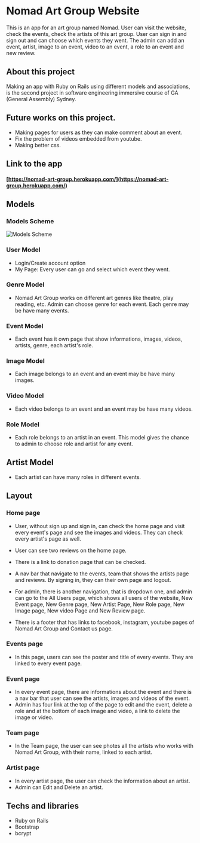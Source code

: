 # Nomad Art Group Website

This is an app for an art group named Nomad. User can visit the website, check the events,
check the artists of this art group. User can sign in and sign out and can choose which
events they went. The admin can add an event, artist, image to an event, video to
an event, a role to an event and new review.

## About this project
Making an app with Ruby on Rails using different models and associations, is the second project
in software engineering immersive course of GA (General Assembly) Sydney.

## Future works on this project.
* Making pages for users as they can make comment about an event.
* Fix the problem of videos embedded from youtube.
* Making better css.

## Link to the app

#### [https://nomad-art-group.herokuapp.com/](https://nomad-art-group.herokuapp.com/)

## Models

### Models Scheme
![Models Scheme](/assets/images/Models-Scheme.png)

### User Model
* Login/Create account option
* My Page: Every user can go and select which event they went.

### Genre Model
* Nomad Art Group works on different art genres like theatre, play reading, etc.
Admin can choose genre for each event. Each genre may be have many events.

### Event Model
* Each event has it own page that show informations, images, videos, artists, genre,
each artist's role.

### Image Model
* Each image belongs to an event and an event may be have many images.

### Video Model
* Each video belongs to an event and an event may be have many videos.

### Role Model
* Each role belongs to an artist in an event. This model gives the chance to admin
to choose role and artist for any event.

## Artist Model
* Each artist can have many roles in different events.

## Layout

### Home page
* User, without sign up and sign in, can check the home page and visit every
event's page and see the images and videos. They can check every artist's page as well.
* User can see two reviews on the home page.
* There is a link to donation page that can be checked.
* A nav bar that navigate to the events, team that shows the artists page and reviews.
By signing in, they can their own page and logout.
* For admin, there is another navigation, that is dropdown one, and admin can go to the
All Users page, which shows all users of the website, New Event page, New Genre page,
New Artist Page, New Role page, New Image page, New video Page and New Review page.

* There is a footer that has links to facebook, instagram, youtube pages of Nomad
Art Group and Contact us page.

### Events page
* In this page, users can see the poster and title of every events. They are linked to every
event page.

### Event page
* In every event page, there are informations about the event and there is a nav bar that user
can see the artists, images and videos of the event.
* Admin has four link at the top of the page to edit and the event, delete a role and at the
bottom of each image and video, a link to delete the image or video.

### Team page
* In the Team page, the user can see photes all the artists who works with Nomad Art Group, with
their name, linked to each artist.

### Artist page
* In every artist page, the user can check the information about an artist.
* Admin can Edit and Delete an artist.


## Techs and libraries
* Ruby on Rails
* Bootstrap
* bcrypt
